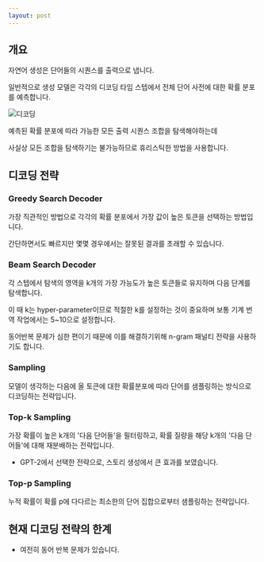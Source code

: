 ```yaml
---
layout: post
---
```


## 개요

자연어 생성은 단어들의 시퀀스를 출력으로 냅니다.

일반적으로 생성 모델은 각각의 디코딩 타임 스텝에서 전체 단어 사전에 대한 확률 분포를 예측합니다.

![디코딩](https://img1.daumcdn.net/thumb/R1280x0/?scode=mtistory2&fname=https%3A%2F%2Fblog.kakaocdn.net%2Fdn%2FKPlSw%2FbtqCagtH6lq%2FOuli2fTUhpggeh1LAChGZ0%2Fimg.jpg)

예측된 확률 분포에 따라 가능한 모든 출력 시퀀스 조합을 탐색해야하는데

사실상 모든 조합을 탐색하기는 불가능하므로 휴리스틱한 방법을 사용합니다.

## 디코딩 전략

### Greedy Search Decoder

가장 직관적인 방법으로 각각의 확률 분포에서 가장 값이 높은 토큰을 선택하는 방법입니다.

간단하면서도 빠르지만 몇몇 경우에서는 잘못된 결과를 초래할 수 있습니다.

### Beam Search Decoder

각 스텝에서 탐색의 영역을 k개의 가장 가능도가 높은 토큰들로 유지하며 다음 단계를 탐색합니다.

이 때 k는 hyper-parameter이므로 적절한 k를 설정하는 것이 중요하며 보통 기계 번역 작업에서는 5~10으로 설정합니다.

동어반복 문제가 심한 편이기 때문에 이를 해결하기위해 n-gram 패널티 전략을 사용하기도 합니다.


### Sampling

모델이 생각하는 다음에 올 토큰에 대한 확률분포에 따라 단어를 샘플링하는 방식으로 디코딩하는 전략입니다.


### Top-k Sampling

가장 확률이 높은 k개의 '다음 단어들'을 필터링하고, 확률 질량을 해당 k개의 '다음 단어들'에 대해 재분배하는 전략입니다.

- GPT-2에서 선택한 전략으로, 스토리 생성에서 큰 효과를 보였습니다.


### Top-p Sampling

누적 확률이 확률 p에 다다르는 최소한의 단어 집합으로부터 샘플링하는 전략입니다.

## 현재 디코딩 전략의 한계

- 여전히 동어 반복 문제가 있습니다.